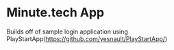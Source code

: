 # Minute.tech App


Builds off of sample login application using PlayStartApp(https://github.com/yesnault/PlayStartApp/)


